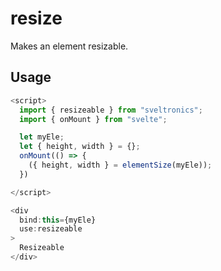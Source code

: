 # resize

Makes an element resizable.

## Usage

```js
<script>
  import { resizeable } from "sveltronics";
  import { onMount } from "svelte";

  let myEle;
  let { height, width } = {};
  onMount(() => {
    ({ height, width } = elementSize(myEle));
  })

</script>

<div 
  bind:this={myEle}
  use:resizeable
>
  Resizeable
</div>
```